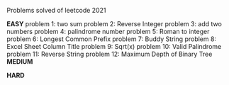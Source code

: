 Problems solved of leetcode 2021

**EASY**
problem 1: two sum
problem 2: Reverse Integer
problem 3: add two numbers
problem 4: palindrome number
problem 5: Roman to integer
problem 6: Longest Common Prefix
problem 7: Buddy String
problem 8: Excel Sheet Column Title
problem 9: Sqrt(x)
problem 10: Valid Palindrome
problem 11: Reverse String
problem 12: Maximum Depth of Binary Tree
**MEDIUM**

**HARD**